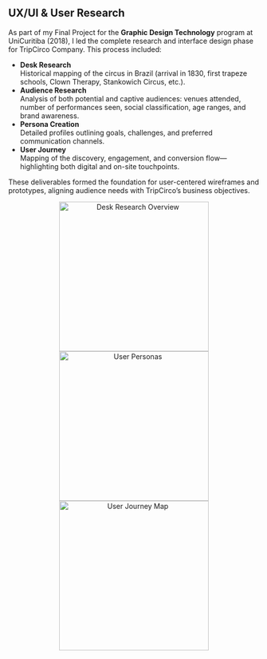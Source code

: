 ## UX/UI & User Research

As part of my Final Project for the **Graphic Design Technology** program at UniCuritiba (2018), I led the complete research and interface design phase for TripCirco Company. This process included:

- **Desk Research**  
  Historical mapping of the circus in Brazil (arrival in 1830, first trapeze schools, Clown Therapy, Stankowich Circus, etc.).  
- **Audience Research**  
  Analysis of both potential and captive audiences: venues attended, number of performances seen, social classification, age ranges, and brand awareness.  
- **Persona Creation**  
  Detailed profiles outlining goals, challenges, and preferred communication channels.  
- **User Journey**  
  Mapping of the discovery, engagement, and conversion flow—highlighting both digital and on-site touchpoints.

These deliverables formed the foundation for user-centered wireframes and prototypes, aligning audience needs with TripCirco’s business objectives.


<p align="center">
  <img src="./images/tripcirco-ux-research_desk-research.jpg" alt="Desk Research Overview" width="300" />
  <img src="./images/tripcirco-ux-research_personas.jpg" alt="User Personas" width="300" />
  <img src="./images/tripcirco-ux-research_user-journey.jpg" alt="User Journey Map" width="300" />
</p>
